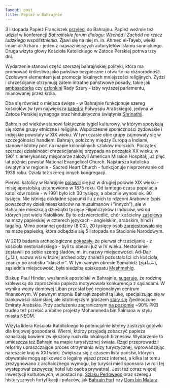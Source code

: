 ```yaml
---
layout: post
title: Papież w Bahrajnie
---
```


3 listopada Papież Franciszek [przyleci](https://www.facebook.com/arabizmy/posts/pfbid0HLDkxGbeWqKYdsA4sprDYHHLpHsECMi4RXAC7qNvF8Sy3EqRZrpXdPj4YaQvGLqPl) do Bahrajnu. Papież weźmie też udział w konferencji *Bahrajńskie forum dialogu: Wschód i Zachód na rzecz ludzkiego współistnienia*. Zjawi się na niej m. in. Ahmed el-Tayeb, wielki imam al-Azharu - jeden z najważniejszych autorytetów islamu sunnickiego. Druga wizyta głowy Kościoła Katolickiego w Zatoce Perskiej potrwa trzy dni.

Wydarzenie stanowi część szerszej bahrajńskiej polityki, która ma promować królestwo jako państwo bezpieczne i otwarte na różnorodność. Czołowym elementem jest promocja lokalnych mniejszości religijnych. Żydzi i chrześcijanie otrzymują zatem intratne państwowe posady, takie jak [ambasadorka](https://abumarkey.github.io/arabizmy/zydzi-bahrajn-zatoka-perska/) czy [członkini](https://www.thenationalnews.com/gulf-news/bahrain/2022/10/31/dream-come-true-arab-catholics-in-bahrain-speak-of-popes-visit/) Rady Szury - izby wyższej parlamentu, mianowanej przez króla. 

Dba się również o miejsca święte - w Bahrajnie funkcjonuje szereg kościołów (w tym największa [katedra](https://bahraincathedral.com/) Półwyspu Arabskiego), jedyna w Zatoce Perskiej synagoga oraz hinduistyczna świątynia [Shrinathji](https://www.wionews.com/india-news/external-affairs-minister-jaishankar-visits-200-year-old-hindu-temple-in-bahrain-345224). 

Bahrajn od wieków stanowi faktycznie tygiel kulturowy, w którym spotykają się różne grupy etniczne i religijne. Współczesne społeczności żydowskie i indyjskie powstały w XIX wieku. W tym czasie obie grupy zajmowały się w szczególności handlem. Bahrajn, położony między Europą a Indiami, stanowił istotny port na mapie kolonialnych szlaków morskich. Początek szerszej działalności chrześcijańskiej przypada na początek XX wieku; w 1901 r. amerykańscy misjonarze założyli American Mission Hospital; już pięć lat później powstał National Evangelical Church. Najstarsza katolicka świątynia w regionie - Sacred Heart Church - funkcjonuje nieprzerwanie od 1939 roku. Działa też szereg innych kongregacji. 

Pierwsi katolicy w Bahrajnie [pojawili](https://archive.org/details/encyclopediaofch0001unse_t6f2/page/181/mode/1up?view=theater) się już w drugiej połowie XIX wieku - misję apostolską ustanowiono w 1875 roku. Od tamtego czasu populacja katolików rośnie - w 1991 było ich 30 tysięcy, a obecnie wynosi ok. 80 tysięcy. Nie istnieją dokładne szacunki ilu z nich to rdzenni Arabowie (spis powszechny dzieli mieszkańców na muzułmanów i "innych"), ale w Bahrajnie mieszkają dziesiątki tysięcy Filipińczyków i Indusów, wśród których jest wielu Katolików. By to odzwierciedlić, chór kościelny [zaśpiewa](https://www.thenationalnews.com/gulf-news/bahrain/2022/10/24/popes-visit-to-bahrain-100-strong-choir-to-sing-in-english-arabic-tagalog-and-hindi/) na mszy papieskiej w czterech językach - angielskim, arabskim, hindi i tagalog. Mimo porannej godziny (8:00), 20 tysięcy osób [zarejestrowało](https://www.thenationalnews.com/gulf-news/bahrain/2022/10/28/more-than-2000-people-register-to-attend-pope-francis-bahrain-mass/) się na mszę papieską, która odbędzie się 5 listopada na Stadionie Narodowym. 

W 2019 badania archeologiczne [pokazały](https://www.exeter.ac.uk/news/research/title_769743_en.html), że pierwsi chrześcijanie - z kościoła nestoriańskiego -  byli tu obecni już w IV wieku. Nestorianie zostawili po sobie szereg śladów, m. in. nazwy miejscowości. Ad-Dair (الدَّير), nazwa wsi w której archeolodzy znaleźli pozostałości ich kościoła, znaczy po arabsku "klasztor". W tym samym okresie Samahidż (سَماهيج), sąsiednia miejscowość, była siedzibą episkopatu [Meshmehig](https://www.syriaca.org/place/2879). 

Biskup Paul Hinder, wysłannik apostolski w Bahrajnie, [sugeruje](https://english.alaraby.co.uk/news/pope-francis-make-first-papal-trip-bahrain-week), że rodzinę królewską do zaproszenia papieża motywowała konkurencja z sąsiadami. W wyniku wojny domowej Liban przestał być regionalnym centrum finansowym. W pewnym stopniu Bahrajn zapełnił tą lukę, specjalizując się w bankowości islamskiej, ale istotniejszym graczem [stały się](https://www.arabianbusiness.com/industries/banking-finance/dubai-ranks-as-regional-first-17th-globally-in-global-financial-centres-index) Zjednoczone Emiraty Arabskie. Przy zadłużeniu zagranicznym [na poziomie](https://www.ceicdata.com/en/indicator/bahrain/government-debt--of-nominal-gdp) ~90% PKB trudno też przebić ambitne projekty Mohammeda bin Salmana w stylu [miasta NEOM](https://www.youtube.com/watch?v=41sgRP0G6y4). 
 
Wizyta lidera Kościoła Katolickiego to potencjalnie istotny zastrzyk gotówki dla krajowej gospodarki. Wierni, którzy przyjadą zobaczyć papieża oznaczają bowiem zwiększony ruch dla lokalnych biznesów. Wydarzenie to umieszcza też Bahrajn na mapie turystycznej świata. Rząd przeprowadził reformy upraszczające proces otrzymania wizy turystycznej, wprowadzając nareszcie kraj w XXI wiek. Zwiększa się z czasem lista państw, których obywatele mogą aplikować o legalny wjazd przez internet, a kilka lat temu zrezygnowano z archaicznego wymogu, by turyści mieli sponsora (w roli tej występował zazwyczaj hotel lub osoba prywatna). Jest też coraz więcej inwestycji kulturowych, w postaci np. [Szlaku Perłowego](https://pearlingpath.bh/en/the-pearling-path-in-detail/) oraz szeregu historycznych fortyfikacji i pałaców, jak [Bahrain Fort](https://www.timeoutbahrain.com/attractions/attractions-news/440051-bahrain-fort-guide-everything-you-need-to-know-about-qalat-al-bahrain) czy [Dom bin Matara](https://shaikhebrahimcenter.org/en/houses/memory-of-the-place-2/).
